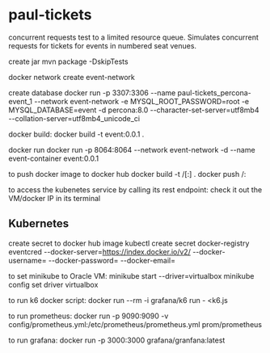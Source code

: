 # paul-tickets
concurrent requests test to a limited resource queue. Simulates 
concurrent requests for tickets for events in numbered seat venues.

create jar
mvn package -DskipTests

docker network create event-network

create database
docker run -p 3307:3306 --name paul-tickets_percona-event_1 --network event-network -e MYSQL_ROOT_PASSWORD=root -e MYSQL_DATABASE=event -d percona:8.0 --character-set-server=utf8mb4 --collation-server=utf8mb4_unicode_ci

docker build:
docker build -t event:0.0.1 .

docker run
docker run -p 8064:8064 --network event-network -d --name event-container event:0.0.1

to push docker image to docker hub
docker build -t <hub-user>/<repo-name>[:<tag>] .
docker push <hub-user>/<repo-name>:<tag>

to access the kubenetes service by calling its rest endpoint:
check it out the VM/docker IP in its terminal

Kubernetes
------------

create secret to docker hub image
kubectl create secret docker-registry eventcred --docker-server=https://index.docker.io/v2/ --docker-username=<docker-username> --docker-password=<your-pword> --docker-email=<email>

to set minikube to Oracle VM:
minikube start --driver=virtualbox
minikube config set driver virtualbox


to run k6 docker script:
docker run --rm -i grafana/k6 run - <k6.js

to run prometheus:
docker run -p 9090:9090 -v config/prometheus.yml:/etc/prometheus/prometheus.yml prom/prometheus

to run grafana:
docker run -p 3000:3000 grafana/granfana:latest
